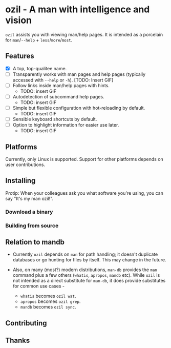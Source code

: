 # ozil - A man with intelligence and vision

`ozil` assists you with viewing man/help pages. It is intended as a
porcelain for `man`/`--help` + `less`/`more`/`most`.

## Features

- [X] A top, top-qualitee name.
- [ ] Transparently works with man pages and help pages (typically accessed with
  `--help` or `-h`). [TODO: Insert GIF]
- [ ] Follow links inside man/help pages with hints.
  - TODO: insert GIF
- [ ] Autodetection of subcommand help pages.
  - TODO: insert GIF
- [ ] Simple but flexible configuration with hot-reloading by default.
  - TODO: insert GIF
- [ ] Sensible keyboard shortcuts by default.
- [ ] Option to highlight information for easier use later.
  - TODO: insert GIF

## Platforms

Currently, only Linux is supported. Support for other platforms depends
on user contributions.

## Installing

Protip: When your colleagues ask you what software you're using, you can say
"It's my man ozil!".

### Download a binary

### Building from source

## Relation to mandb

- Currently `ozil` depends on `man` for path handling; it doesn't duplicate
  databases or go hunting for files by itself. This may change in the future.
- Also, on many (most?) modern distributions, `man-db` provides
  the `man` command plus a few others (`whatis`, `apropos`, `mandb` etc).
  While `ozil` is not intended as a direct substitute for `man-db`, it does
  provide substitutes for common use cases -

  * `whatis` becomes `ozil wat`.
  * `apropos` becomes `ozil grep`.
  * `mandb` becomes `ozil sync`.

## Contributing

## Thanks
